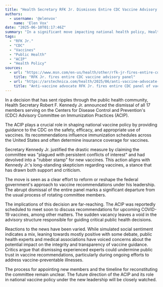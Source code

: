 ```yaml
---
title: "Health Secretary RFK Jr. Dismisses Entire CDC Vaccine Advisory Panel"
authors:
  - username: '@elenvox'
    name: 'Elen Vox'
date: "2025-06-10T01:17:46Z"
summary: "In a significant move impacting national health policy, Health Secretary Robert F. Kennedy Jr. has fired all 17 members of the CDC's Advisory Committee on Immunization Practices (ACIP), citing concerns over conflicts of interest."
tags:
  - "RFK Jr."
  - "CDC"
  - "Vaccines"
  - "Public Health"
  - "ACIP"
  - "Health Policy"
sources:
  - url: "https://www.msn.com/en-us/health/other/rfk-jr-fires-entire-cdc-vaccine-advisory-panel/ar-AA1Gof5F"
    title: "RFK Jr. fires entire CDC vaccine advisory panel"
  - url: "https://arstechnica.com/health/2025/06/anti-vaccine-advocate-rfk-jr-fires-entire-cdc-panel-of-vaccine-advisors/"
    title: "Anti-vaccine advocate RFK Jr. fires entire CDC panel of vaccine advisors"
---
```


In a decision that has sent ripples through the public health community, Health Secretary Robert F. Kennedy Jr. announced the dismissal of all 17 members serving on the Centers for Disease Control and Prevention's (CDC) Advisory Committee on Immunization Practices (ACIP).

The ACIP plays a crucial role in shaping national vaccine policy by providing guidance to the CDC on the safety, efficacy, and appropriate use of vaccines. Its recommendations influence immunization schedules across the United States and often determine insurance coverage for vaccines.

Secretary Kennedy Jr. justified the drastic measure by claiming the committee was "plagued with persistent conflicts of interest" and had devolved into a "rubber stamp" for new vaccines. This action aligns with Kennedy Jr.'s long-standing skepticism regarding vaccines, a stance that has drawn both support and criticism.

The move is seen as a clear effort to reform or reshape the federal government's approach to vaccine recommendations under his leadership. The abrupt dismissal of the entire panel marks a significant departure from the usual process of rotating committee members.

The implications of this decision are far-reaching. The ACIP was reportedly scheduled to meet soon to discuss recommendations for upcoming COVID-19 vaccines, among other matters. The sudden vacancy leaves a void in the advisory structure responsible for guiding critical public health decisions.

Reactions to the news have been varied. While simulated social sentiment indicates a mix, leaning towards mostly positive with some debate, public health experts and medical associations have voiced concerns about the potential impact on the integrity and transparency of vaccine guidance. Critics argue that dismissing experienced experts could undermine public trust in vaccine recommendations, particularly during ongoing efforts to address vaccine-preventable illnesses.

The process for appointing new members and the timeline for reconstituting the committee remain unclear. The future direction of the ACIP and its role in national vaccine policy under the new leadership will be closely watched.
